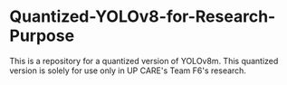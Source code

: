# Quantized-YOLOv8-for-Research-Purpose
This is a repository for a quantized version of YOLOv8m. This quantized version is solely for use only in UP CARE's Team F6's research.
